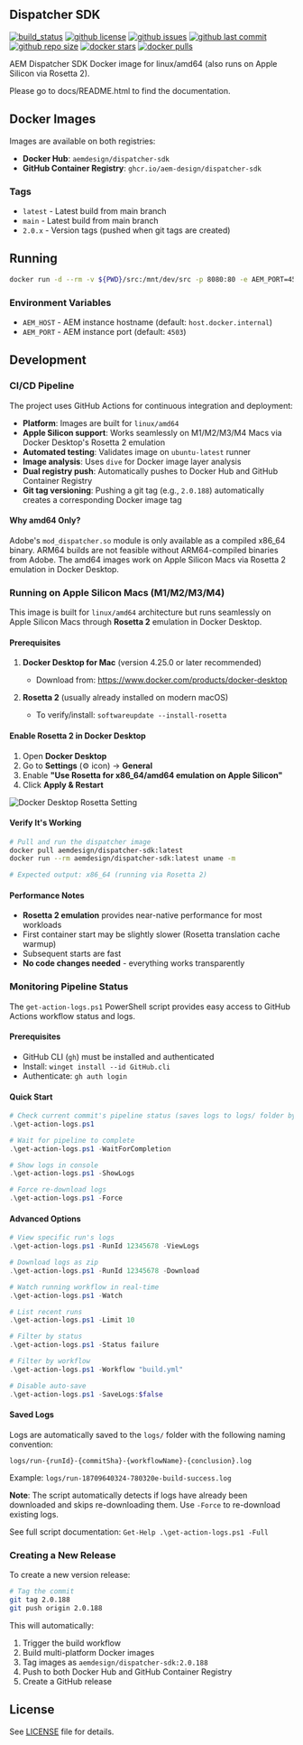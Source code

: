 ## Dispatcher SDK

[![build_status](https://github.com/aem-design/docker-dispatcher-sdk/workflows/build/badge.svg)](https://github.com/aem-design/docker-dispatcher-sdk/actions?query=workflow%3Abuild)
[![github license](https://img.shields.io/github/license/aem-design/docker-dispatcher-sdk)](https://github.com/aem-design/docker-dispatcher-sdk)
[![github issues](https://img.shields.io/github/issues/aem-design/docker-dispatcher-sdk)](https://github.com/aem-design/docker-dispatcher-sdk)
[![github last commit](https://img.shields.io/github/last-commit/aem-design/docker-dispatcher-sdk)](https://github.com/aem-design/docker-dispatcher-sdk)
[![github repo size](https://img.shields.io/github/repo-size/aem-design/docker-dispatcher-sdk)](https://github.com/aem-design/docker-dispatcher-sdk)
[![docker stars](https://img.shields.io/docker/stars/aemdesign/dispatcher-sdk)](https://hub.docker.com/r/aemdesign/dispatcher-sdk)
[![docker pulls](https://img.shields.io/docker/pulls/aemdesign/dispatcher-sdk)](https://hub.docker.com/r/aemdesign/dispatcher-sdk)

AEM Dispatcher SDK Docker image for linux/amd64 (also runs on Apple Silicon via Rosetta 2).

Please go to docs/README.html to find the documentation.

## Docker Images

Images are available on both registries:
- **Docker Hub**: `aemdesign/dispatcher-sdk`
- **GitHub Container Registry**: `ghcr.io/aem-design/dispatcher-sdk`

### Tags

- `latest` - Latest build from main branch
- `main` - Latest build from main branch
- `2.0.x` - Version tags (pushed when git tags are created)

## Running

```bash
docker run -d --rm -v ${PWD}/src:/mnt/dev/src -p 8080:80 -e AEM_PORT=4503 -e AEM_HOST=host.docker.internal aemdesign/dispatcher-sdk:latest
```

### Environment Variables

- `AEM_HOST` - AEM instance hostname (default: `host.docker.internal`)
- `AEM_PORT` - AEM instance port (default: `4503`)

## Development

### CI/CD Pipeline

The project uses GitHub Actions for continuous integration and deployment:

- **Platform**: Images are built for `linux/amd64`
- **Apple Silicon support**: Works seamlessly on M1/M2/M3/M4 Macs via Docker Desktop's Rosetta 2 emulation
- **Automated testing**: Validates image on `ubuntu-latest` runner
- **Image analysis**: Uses `dive` for Docker image layer analysis
- **Dual registry push**: Automatically pushes to Docker Hub and GitHub Container Registry
- **Git tag versioning**: Pushing a git tag (e.g., `2.0.188`) automatically creates a corresponding Docker image tag

#### Why amd64 Only?

Adobe's `mod_dispatcher.so` module is only available as a compiled x86_64 binary. ARM64 builds are not feasible without ARM64-compiled binaries from Adobe. The amd64 images work on Apple Silicon Macs via Rosetta 2 emulation in Docker Desktop.

### Running on Apple Silicon Macs (M1/M2/M3/M4)

This image is built for `linux/amd64` architecture but runs seamlessly on Apple Silicon Macs through **Rosetta 2** emulation in Docker Desktop.

#### Prerequisites

1. **Docker Desktop for Mac** (version 4.25.0 or later recommended)
   - Download from: https://www.docker.com/products/docker-desktop

2. **Rosetta 2** (usually already installed on modern macOS)
   - To verify/install: `softwareupdate --install-rosetta`

#### Enable Rosetta 2 in Docker Desktop

1. Open **Docker Desktop**
2. Go to **Settings** (⚙️ icon) → **General**
3. Enable **"Use Rosetta for x86_64/amd64 emulation on Apple Silicon"**
4. Click **Apply & Restart**

![Docker Desktop Rosetta Setting](https://docs.docker.com/desktop/images/rosetta.png)

#### Verify It's Working

```bash
# Pull and run the dispatcher image
docker pull aemdesign/dispatcher-sdk:latest
docker run --rm aemdesign/dispatcher-sdk:latest uname -m

# Expected output: x86_64 (running via Rosetta 2)
```

#### Performance Notes

- **Rosetta 2 emulation** provides near-native performance for most workloads
- First container start may be slightly slower (Rosetta translation cache warmup)
- Subsequent starts are fast
- **No code changes needed** - everything works transparently

### Monitoring Pipeline Status

The `get-action-logs.ps1` PowerShell script provides easy access to GitHub Actions workflow status and logs.

#### Prerequisites

- GitHub CLI (`gh`) must be installed and authenticated
- Install: `winget install --id GitHub.cli`
- Authenticate: `gh auth login`

#### Quick Start

```powershell
# Check current commit's pipeline status (saves logs to logs/ folder by default)
.\get-action-logs.ps1

# Wait for pipeline to complete
.\get-action-logs.ps1 -WaitForCompletion

# Show logs in console
.\get-action-logs.ps1 -ShowLogs

# Force re-download logs
.\get-action-logs.ps1 -Force
```

#### Advanced Options

```powershell
# View specific run's logs
.\get-action-logs.ps1 -RunId 12345678 -ViewLogs

# Download logs as zip
.\get-action-logs.ps1 -RunId 12345678 -Download

# Watch running workflow in real-time
.\get-action-logs.ps1 -Watch

# List recent runs
.\get-action-logs.ps1 -Limit 10

# Filter by status
.\get-action-logs.ps1 -Status failure

# Filter by workflow
.\get-action-logs.ps1 -Workflow "build.yml"

# Disable auto-save
.\get-action-logs.ps1 -SaveLogs:$false
```

#### Saved Logs

Logs are automatically saved to the `logs/` folder with the following naming convention:

```
logs/run-{runId}-{commitSha}-{workflowName}-{conclusion}.log
```

Example: `logs/run-18709640324-780320e-build-success.log`

**Note**: The script automatically detects if logs have already been downloaded and skips re-downloading them. Use `-Force` to re-download existing logs.

See full script documentation: `Get-Help .\get-action-logs.ps1 -Full`

### Creating a New Release

To create a new version release:

```bash
# Tag the commit
git tag 2.0.188
git push origin 2.0.188
```

This will automatically:
1. Trigger the build workflow
2. Build multi-platform Docker images
3. Tag images as `aemdesign/dispatcher-sdk:2.0.188`
4. Push to both Docker Hub and GitHub Container Registry
5. Create a GitHub release

## License

See [LICENSE](LICENSE) file for details.
